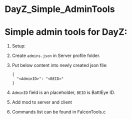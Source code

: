 # DayZ_Simple_AdminTools

# Simple admin tools for DayZ:

1. Setup:
  1. Create `admins.json` in Server profile folder.
  2. Put below content into newly created json file:
      ```
      {
        "<AdminID>": "<BEID>"
      }
      ```
  3. `AdminID` field is an placeholder, `BEID` is BattlEye ID.

2. Add mod to server and client
3. Commands list can be found in FalconTools.c
